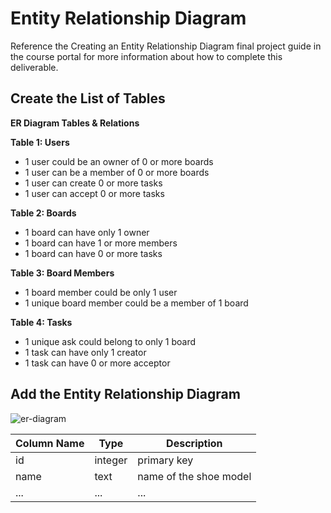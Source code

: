 # Entity Relationship Diagram

Reference the Creating an Entity Relationship Diagram final project guide in the course portal for more information about how to complete this deliverable.

## Create the List of Tables

**ER Diagram Tables & Relations**

**Table 1: Users**
- 1 user could be an owner of 0 or more boards
- 1 user can be a member of 0 or more boards
- 1 user can create 0 or more tasks
- 1 user can accept 0 or more tasks

**Table 2: Boards**
- 1 board can have only 1 owner
- 1 board can have 1 or more members
- 1 board can have 0 or more tasks

**Table 3: Board Members**
- 1 board member could be only 1 user
- 1 unique board member could be a member of 1 board

**Table 4: Tasks**
- 1 unique ask could belong to only 1 board
- 1 task can have only 1 creator
- 1 task can have 0 or more acceptor


## Add the Entity Relationship Diagram

<img src="" alt="er-diagram">

| Column Name | Type | Description |
|-------------|------|-------------|
| id | integer | primary key |
| name | text | name of the shoe model |
| ... | ... | ... |
